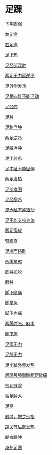 # 足踝[下焦脚弱](https://www.gmzyjc.com/search/result?wd=下焦脚弱)[左足痛](https://www.gmzyjc.com/search/result?wd=左足痛)[右足痛](https://www.gmzyjc.com/search/result?wd=右足痛)[足下热](https://www.gmzyjc.com/search/result?wd=足下热)[足胫部浮肿](https://www.gmzyjc.com/search/result?wd=足胫部浮肿)[两足无力而逆冷](https://www.gmzyjc.com/search/result?wd=两足无力而逆冷)[足外侧发热](https://www.gmzyjc.com/search/result?wd=足外侧发热)[足第四趾不能活动](https://www.gmzyjc.com/search/result?wd=足第四趾不能活动)[足胫肿](https://www.gmzyjc.com/search/result?wd=足胫肿)[足肿](https://www.gmzyjc.com/search/result?wd=足肿)[足跗浮肿](https://www.gmzyjc.com/search/result?wd=足跗浮肿)[两足逆冷](https://www.gmzyjc.com/search/result?wd=两足逆冷)[足胫浮肿](https://www.gmzyjc.com/search/result?wd=足胫浮肿)[足下恶风](https://www.gmzyjc.com/search/result?wd=足下恶风)[足中趾不能屈伸](https://www.gmzyjc.com/search/result?wd=足中趾不能屈伸)[两足发热](https://www.gmzyjc.com/search/result?wd=两足发热)[足部痠困](https://www.gmzyjc.com/search/result?wd=足部痠困)[足胫寒冷](https://www.gmzyjc.com/search/result?wd=足胫寒冷)[足大趾不能活动](https://www.gmzyjc.com/search/result?wd=足大趾不能活动)[足不能支持身体](https://www.gmzyjc.com/search/result?wd=足不能支持身体)[两足痿软](https://www.gmzyjc.com/search/result?wd=两足痿软)[臂脚直](https://www.gmzyjc.com/search/result?wd=臂脚直)[足冷而踡卧](https://www.gmzyjc.com/search/result?wd=足冷而踡卧)[两脚挛缩](https://www.gmzyjc.com/search/result?wd=两脚挛缩)[脚肿如脱](https://www.gmzyjc.com/search/result?wd=脚肿如脱)[胕肿](https://www.gmzyjc.com/search/result?wd=胕肿)[脚下隐痛](https://www.gmzyjc.com/search/result?wd=脚下隐痛)[脚挛急](https://www.gmzyjc.com/search/result?wd=脚挛急)[脚下疼痛](https://www.gmzyjc.com/search/result?wd=脚下疼痛)[两脚肿胀、麻木](https://www.gmzyjc.com/search/result?wd=两脚肿胀、麻木)[脚下痛](https://www.gmzyjc.com/search/result?wd=脚下痛)[足痿无力](https://www.gmzyjc.com/search/result?wd=足痿无力)[足膝无力](https://www.gmzyjc.com/search/result?wd=足膝无力)[足小趾外侧发热](https://www.gmzyjc.com/search/result?wd=足小趾外侧发热)[尻阴股膝髀腨胻足皆痛](https://www.gmzyjc.com/search/result?wd=尻阴股膝髀腨胻足皆痛)[根足散漫](https://www.gmzyjc.com/search/result?wd=根足散漫)[独足肿大](https://www.gmzyjc.com/search/result?wd=独足肿大)[足寒](https://www.gmzyjc.com/search/result?wd=足寒)[胕肿，按之没指](https://www.gmzyjc.com/search/result?wd=胕肿，按之没指)[踝关节后部发热](https://www.gmzyjc.com/search/result?wd=踝关节后部发热)[腿痠踝肿](https://www.gmzyjc.com/search/result?wd=腿痠踝肿)[身热足寒](https://www.gmzyjc.com/search/result?wd=身热足寒)